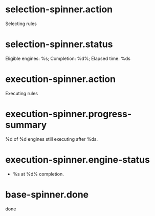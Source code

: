 # selection-spinner.action
Selecting rules

# selection-spinner.status
Eligible engines: %s; Completion: %d%; Elapsed time: %ds

# execution-spinner.action
Executing rules

# execution-spinner.progress-summary
%d of %d engines still executing after %ds.

# execution-spinner.engine-status
 - %s at %d% completion.

# base-spinner.done
done


